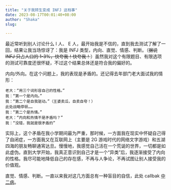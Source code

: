 ```yaml
---
title: "关于我转生变成 INFJ 这档事"
date: 2023-08-17T00:01:40+08:00
author: "Shaka"
slug: 

---
```


最近常听到别人讨论什么 I 人、 E 人，最开始我是不信的，直到我去测试了解了一回，结果让我当场惊讶了：我是 INFJ 类型，内向、直觉、情感、判断。（~~据说 INFJ 只占人口的 1-3%，快夸我！快夸我！~~）虽然我对这个有限题目、有限选项的测试可靠度还很怀疑，不过这个结果总体还是符合我的偏好的。

内向/外向。在这个问题上，我的表现是矛盾的。还记得去年部门老大面试我的情形：

    老大：“用三个词形容自己的性格。”
    我：“第一个是内向。”
    我：“第二个是自我驱动。”（王婆卖瓜，自卖自夸！）
    此处战略停顿……
    我：“第二个是热情。”
    老大：“内向和热情不是矛盾吗？”
    我：“没错，我就是很矛盾的”

实际上，这个矛盾在我小学期间最为严重，那时候，一方面我在现实中怀疑自己得了自闭症，一方面我又在互联网上（主要是 2G 游戏时代的网络文字游戏）和五湖四海的朋友畅聊通宵达旦。慢慢地，我感觉自己活在一个荒诞的世界，一切都是如此虚伪。直到大学开始，我真正意识到自己才是一个“异类”后，我逐渐接受了内向的性格。我尽可能地降低自己的存在感，不再与人争论，不再试图让别人接受我的价值观。

直觉、情感、判断。一直以来我对这几方面总有一种盲目的自信，此处 callbak [中二病](https://lzxqaq.com/posts/2020-12-10/)。